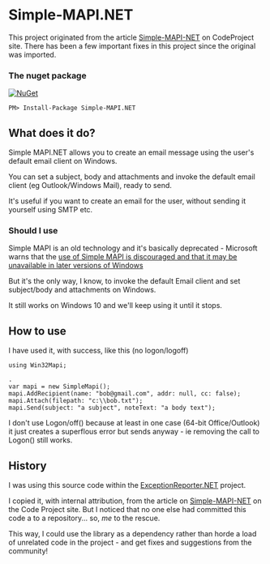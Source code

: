 # Simple-MAPI.NET
This project originated from the article
[Simple-MAPI-NET](https://www.codeproject.com/Articles/2048/Simple-MAPI-NET)
on CodeProject site. There has been a few important fixes in this project
since the original was imported.

### The nuget package
 [![NuGet](https://img.shields.io/nuget/v/Simple-MAPI.NET.svg)](https://www.nuget.org/packages/Simple-MAPI.NET/)
```
PM> Install-Package Simple-MAPI.NET
```

## What does it do?

Simple MAPI.NET allows you to create an email message using the user's
default email client on Windows.

You can set a subject, body and attachments and invoke
the default email client (eg Outlook/Windows Mail), ready to send.

It's useful if you want to create an email for the user, without sending
it yourself using SMTP etc.

### Should I use
Simple MAPI is an old technology and it's basically deprecated -
Microsoft warns that the [use of Simple MAPI is discouraged and that it may be unavailable in later versions of Windows](https://msdn.microsoft.com/en-us/library/windows/desktop/dd296734(v=vs.85).aspx)

But it's the only way, I know, to invoke the default Email
client and set subject/body and attachments on Windows.

It still works on Windows 10 and we'll keep using it until it stops.

## How to use

I have used it, with success, like this (no logon/logoff)
```
using Win32Mapi;

.
var mapi = new SimpleMapi();
mapi.AddRecipient(name: "bob@gmail.com", addr: null, cc: false);
mapi.Attach(filepath: "c:\\bob.txt");
mapi.Send(subject: "a subject", noteText: "a body text");
```

I don't use Logon/off() because at least in one case (64-bit Office/Outlook)
it just creates a superflous error but sends anyway - ie removing the call
to Logon() still works.

## History

I was using this source code within the [ExceptionReporter.NET](https://github.com/PandaWood/ExceptionReporter.NET) project.

I copied it, with internal attribution, from the article on
[Simple-MAPI-NET](https://www.codeproject.com/Articles/2048/Simple-MAPI-NET)
on the Code Project site.
But I noticed that no one else had committed this code a to a repository...
so, *me* to the rescue.

This way, I could use the library as a dependency rather than
horde a load of unrelated code in the project - and get fixes and suggestions
from the community!
